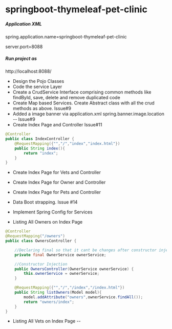 # springboot-thymeleaf-pet-clinic

##### Application XML
spring.application.name=springboot-thymeleaf-pet-clinic

server.port=8088

##### Run project as 
http://localhost:8088/


* Design the Pojo Classes
* Code the service Layer
* Create a CrudService Interface comprising common methods like findById, save, delete and remove duplicated code
* Create Map based Services. Create Abstract class with all the crud methods as above. Issue#9
* Added a image banner via application.xml spring.banner.image.location -- Issue#9
* Create Index Page and Controller Issue#11
```java
@Controller
public class IndexController {
    @RequestMapping({"","/","index","index.html"})
    public String index(){
        return "index";
    }
}
```
* Create Index Page for Vets and Controller 
* Create Index Page for Owner and Controller
* Create Index Page for Pets and Controller

* Data Boot strapping. Issue #14
* Implement Spring Config for Services
* Listing All Owners on Index Page
```java
@Controller
@RequestMapping("/owners")
public class OwnersController {

    //Declaring final so that it cant be changes after constructor injection
    private final OwnerService ownerService;

    //Constructor Injection
    public OwnersController(OwnerService ownerService) {
        this.ownerService = ownerService;
    }

    @RequestMapping({"","/","/index","/index.html"})
    public String listOwners(Model model){
        model.addAttribute("owners",ownerService.findAll());
        return "owners/index";
    }
}
```

* Listing All Vets on Index Page
--


